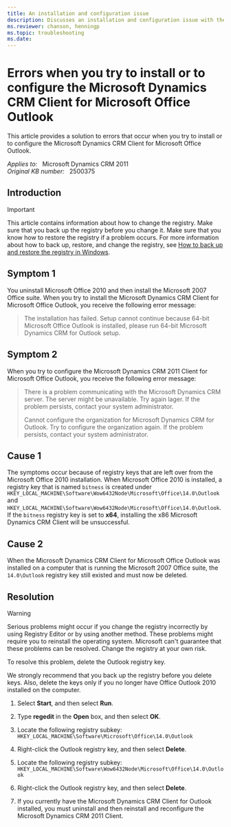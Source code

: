 ```yaml
---
title: An installation and configuration issue
description: Discusses an installation and configuration issue with the Microsoft Dynamics CRM Client for Microsoft Office Outlook.
ms.reviewer: chanson, henningp
ms.topic: troubleshooting
ms.date: 
---
```

# Errors when you try to install or to configure the Microsoft Dynamics CRM Client for Microsoft Office Outlook

This article provides a solution to errors that occur when you try to install or to configure the Microsoft Dynamics CRM Client for Microsoft Office Outlook.

_Applies to:_ &nbsp; Microsoft Dynamics CRM 2011  
_Original KB number:_ &nbsp; 2500375

## Introduction

> [!IMPORTANT]
> This article contains information about how to change the registry. Make sure that you back up the registry before you change it. Make sure that you know how to restore the registry if a problem occurs. For more information about how to back up, restore, and change the registry, see [How to back up and restore the registry in Windows](https://support.microsoft.com/help/322756).

## Symptom 1

You uninstall Microsoft Office 2010 and then install the Microsoft 2007 Office suite. When you try to install the Microsoft Dynamics CRM Client for Microsoft Office Outlook, you receive the following error message:

> The installation has failed. Setup cannot continue because 64-bit Microsoft Office Outlook is installed, please run 64-bit Microsoft Dynamics CRM for Outlook setup.

## Symptom 2

When you try to configure the Microsoft Dynamics CRM 2011 Client for Microsoft Office Outlook, you receive the following error message:

> There is a problem communicating with the Microsoft Dynamics CRM server. The server might be unavailable. Try again lager. If the problem persists, contact your system administrator.
>
> Cannot configure the organization for Microsoft Dynamics CRM for Outlook. Try to configure the organization again. If the problem persists, contact your system administrator.

## Cause 1

The symptoms occur because of registry keys that are left over from the Microsoft Office 2010 installation. When Microsoft Office 2010 is installed, a registry key that is named `bitness` is created under `HKEY_LOCAL_MACHINE\Software\Wow6432Node\Microsoft\Office\14.0\Outlook` and `HKEY_LOCAL_MACHINE\Software\Wow6432Node\Microsoft\Office\14.0\Outlook`. If the `bitness` registry key is set to **x64**, installing the x86 Microsoft Dynamics CRM Client will be unsuccessful.

## Cause 2

When the Microsoft Dynamics CRM Client for Microsoft Office Outlook was installed on a computer that is running the Microsoft 2007 Office suite, the `14.0\Outlook` registry key still existed and must now be deleted.

## Resolution

> [!WARNING]
> Serious problems might occur if you change the registry incorrectly by using Registry Editor or by using another method. These problems might require you to reinstall the operating system. Microsoft can't guarantee that these problems can be resolved. Change the registry at your own risk.

To resolve this problem, delete the Outlook registry key.

We strongly recommend that you back up the registry before you delete keys. Also, delete the keys only if you no longer have Office Outlook 2010 installed on the computer.

1. Select **Start**, and then select **Run**.  
2. Type **regedit** in the **Open** box, and then select **OK**.
3. Locate the following registry subkey:  
    `HKEY_LOCAL_MACHINE\Software\Microsoft\Office\14.0\Outlook`

4. Right-click the Outlook registry key, and then select **Delete**.
5. Locate the following registry subkey:  
    `HKEY_LOCAL_MACHINE\Software\Wow6432Node\Microsoft\Office\14.0\Outlook`

6. Right-click the Outlook registry key, and then select **Delete**.
7. If you currently have the Microsoft Dynamics CRM Client for Outlook installed, you must uninstall and then reinstall and reconfigure the Microsoft Dynamics CRM 2011 Client.
